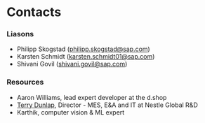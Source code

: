 # Contacts

### Liasons
* Philipp Skogstad (philipp.skogstad@sap.com)
* Karsten Schmidt (karsten.schmidt01@sap.com)
* Shivani Govil (shivani.govil@sap.com)

### Resources
* Aaron Williams, lead expert developer at the d.shop
* [Terry Dunlap](Terry.Dunlap@rd.nestle.com), Director - MES, E&A and IT at Nestle Global R&D 
* Karthik, computer vision & ML expert

